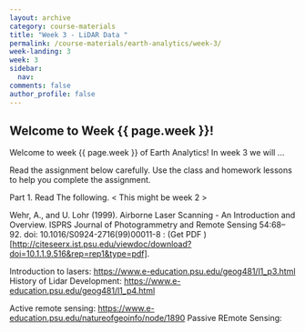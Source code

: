 ```yaml
---
layout: archive
category: course-materials
title: "Week 3 - LiDAR Data "
permalink: /course-materials/earth-analytics/week-3/
week-landing: 3
week: 3
sidebar:
  nav:
comments: false
author_profile: false
---
```


<div class="notice--info" markdown="1">

## <i class="fa fa-ship" aria-hidden="true"></i> Welcome to Week {{ page.week }}!

Welcome to week {{ page.week }} of Earth Analytics! In week 3 we will ...


Read the assignment below carefully. Use the class and homework lessons to help
you complete the assignment.
</div>


Part 1. Read The following. < This might be week 2 >

Wehr, A., and U. Lohr (1999). Airborne Laser Scanning - An Introduction and Overview. ISPRS Journal of Photogrammetry and Remote Sensing 54:68–92. doi: 10.1016/S0924-2716(99)00011-8 : (Get PDF )[http://citeseerx.ist.psu.edu/viewdoc/download?doi=10.1.1.9.516&rep=rep1&type=pdf].


Introduction to lasers: https://www.e-education.psu.edu/geog481/l1_p3.html
History of Lidar Development: https://www.e-education.psu.edu/geog481/l1_p4.html

Active remote sensing: https://www.e-education.psu.edu/natureofgeoinfo/node/1890
Passive REmote Sensing: 
